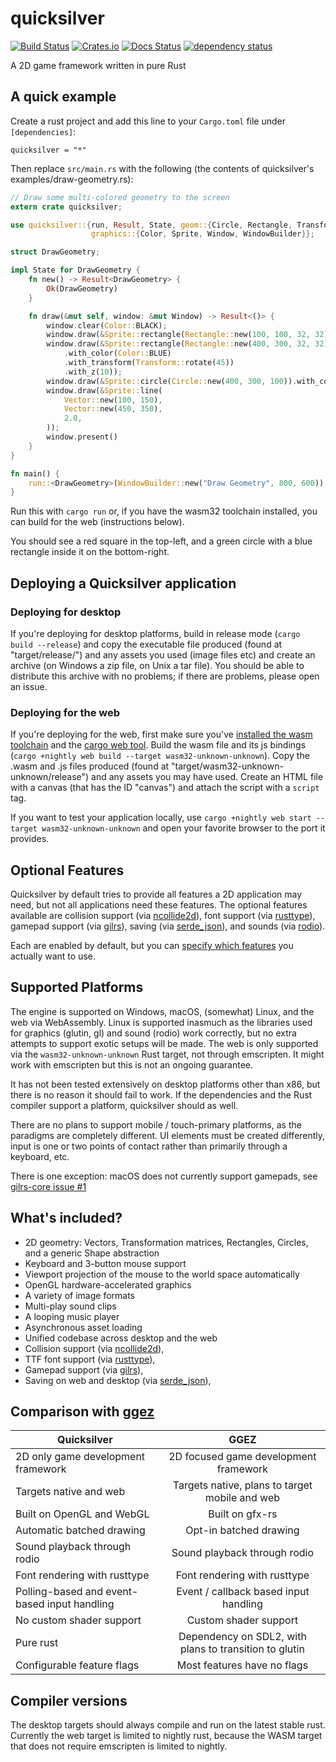 # quicksilver

[![Build Status](https://travis-ci.org/ryanisaacg/quicksilver.svg)](https://travis-ci.org/ryanisaacg/quicksilver)
[![Crates.io](https://img.shields.io/crates/v/quicksilver.svg)](https://crates.io/crates/quicksilver)
[![Docs Status](https://docs.rs/quicksilver/badge.svg)](https://docs.rs/quicksilver)
[![dependency status](https://deps.rs/repo/github/ryanisaacg/quicksilver/status.svg)](https://deps.rs/repo/github/ryanisaacg/quicksilver)

A 2D game framework written in pure Rust

## A quick example

Create a rust project and add this line to your `Cargo.toml` file under `[dependencies]`:

    quicksilver = "*"

Then replace `src/main.rs` with the following (the contents of quicksilver's examples/draw-geometry.rs):

```rust
// Draw some multi-colored geometry to the screen
extern crate quicksilver;

use quicksilver::{run, Result, State, geom::{Circle, Rectangle, Transform, Vector},
                  graphics::{Color, Sprite, Window, WindowBuilder}};

struct DrawGeometry;

impl State for DrawGeometry {
    fn new() -> Result<DrawGeometry> {
        Ok(DrawGeometry)
    }

    fn draw(&mut self, window: &mut Window) -> Result<()> {
        window.clear(Color::BLACK);
        window.draw(&Sprite::rectangle(Rectangle::new(100, 100, 32, 32)).with_color(Color::BLUE));
        window.draw(&Sprite::rectangle(Rectangle::new(400, 300, 32, 32))
            .with_color(Color::BLUE)
            .with_transform(Transform::rotate(45))
            .with_z(10));
        window.draw(&Sprite::circle(Circle::new(400, 300, 100)).with_color(Color::GREEN()));
        window.draw(&Sprite::line(
            Vector::new(100, 150),
            Vector::new(450, 350),
            2.0,
        ));
        window.present()
    }
}

fn main() {
    run::<DrawGeometry>(WindowBuilder::new("Draw Geometry", 800, 600)).unwrap();
}
```

Run this with `cargo run` or, if you have the wasm32 toolchain installed, you can build for the web 
(instructions below).

You should see a red square in the top-left, and a green circle with a blue rectangle inside it 
on the bottom-right.

## Deploying a Quicksilver application


### Deploying for desktop

If you're deploying for desktop platforms, build in release mode (`cargo build --release`) 
and copy the executable file produced (found at "target/release/") and any assets you used (image files 
etc) and create an archive (on Windows a zip file, on Unix a tar file). You should be able to distribute
this archive with no problems; if there are problems, please open an issue.

### Deploying for the web

If you're deploying for the web, first make sure you've 
[installed the wasm toolchain](https://www.hellorust.com/news/native-wasm-target.html) 
and the [cargo web tool](https://github.com/koute/cargo-web). Build the 
wasm file and its js bindings (`cargo +nightly web build --target wasm32-unknown-unknown`). Copy the .wasm and .js
files produced (found at "target/wasm32-unknown-unknown/release") and any assets you may have used. Create an HTML file with a canvas (that has the ID "canvas") and attach the script with a `script` tag.

If you want to test your application locally, use `cargo +nightly web start --target wasm32-unknown-unknown` and open your favorite browser to the port it provides. 


## Optional Features

Quicksilver by default tries to provide all features a 2D application may need, but not all applications need these features. 
The optional features available are 
collision support (via [ncollide2d](https://github.com/sebcrozet/ncollide)), 
font support (via [rusttype](https://github.com/redox-os/rusttype)), 
gamepad support (via [gilrs](https://gitlab.com/gilrs-project/gilrs)), 
saving (via [serde_json](https://github.com/serde-rs/json)),
and sounds (via [rodio](https://github.com/tomaka/rodio)). 

Each are enabled by default, but you can [specify which features](https://doc.rust-lang.org/cargo/reference/specifying-dependencies.html#choosing-features) you actually want to use. 

## Supported Platforms

The engine is supported on Windows, macOS, (somewhat) Linux, and the web via WebAssembly. 
Linux is supported inasmuch as the libraries used for graphics (glutin, gl) and sound (rodio) work correctly, 
but no extra attempts to support exotic setups will be made. 
The web is only supported via the `wasm32-unknown-unknown` Rust target, not through emscripten.
It might work with emscripten but this is not an ongoing guarantee.

It has not been tested extensively on desktop platforms other than x86, but there is no reason it should fail to work. If the dependencies and the Rust compiler support a platform, quicksilver should as well.

There are no plans to support mobile / touch-primary platforms, as the paradigms are completely different. UI elements must be created differently, input is one or two points of contact rather than primarily through a keyboard, etc. 

There is one exception: macOS does not currently support gamepads, see [gilrs-core issue #1](https://gitlab.com/gilrs-project/gilrs-core/issues/1)

## What's included?

- 2D geometry: Vectors, Transformation matrices, Rectangles, Circles, and a generic Shape abstraction
- Keyboard and 3-button mouse support
- Viewport projection of the mouse to the world space automatically
- OpenGL hardware-accelerated graphics
- A variety of image formats
- Multi-play sound clips
- A looping music player
- Asynchronous asset loading
- Unified codebase across desktop and the web
- Collision support (via [ncollide2d](https://github.com/sebcrozet/ncollide)), 
- TTF font support (via [rusttype](https://github.com/redox-os/rusttype)), 
- Gamepad support (via [gilrs](https://gitlab.com/gilrs-project/gilrs)), 
- Saving on web and desktop (via [serde_json](https://github.com/serde-rs/json)),

## Comparison with [ggez](https://github.com/ggez/ggez)

| Quicksilver | GGEZ |
|-|:-:|
| 2D only game development framework | 2D focused game development framework |
| Targets native and web | Targets native, plans to target mobile and web |
| Built on OpenGL and WebGL | Built on gfx-rs |
| Automatic batched drawing | Opt-in batched drawing |
| Sound playback through rodio | Sound playback through rodio |
| Font rendering with rusttype | Font rendering with rusttype |
| Polling-based and event-based input handling | Event / callback based input handling |
| No custom shader support | Custom shader support |
| Pure rust | Dependency on SDL2, with plans to transition to glutin |
| Configurable feature flags | Most features have no flags |

## Compiler versions

The desktop targets should always compile and run on the latest stable rust. 
Currently the web target is limited to nightly rust, because the WASM target that does not require emscripten is limited to nightly.

